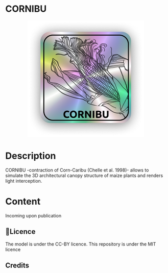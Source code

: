 # CORNIBU

<div align="center">
  
![alt text](https://github.com/mserouar/CORNIBU/blob/main/CORNIBU.png)

</div>

# Description
CORNIBU -contraction of Corn-Caribu (Chelle et al. 1998)- allows to simulate the 3D architectural canopy structure of maize plants and renders light interception.

# Content
Incoming upon publication

##  📑Licence <a name="licence"></a>
The model is under the CC-BY licence. 
This repository is under the MIT licence

## Credits <a name="credits"></a>
